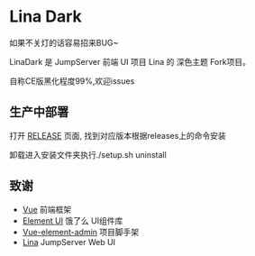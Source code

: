 # Lina Dark

如果不关灯的话容易招来BUG~

LinaDark 是 JumpServer 前端 UI 项目 Lina 的 深色主题 Fork项目。

自称CE版黑化程度99%,欢迎issues

## 生产中部署
打开 [RELEASE](https://github.com/Boc-chi-no/lina-dark/releases/) 页面, 找到对应版本根据releases上的命令安装

卸载进入安装文件夹执行./setup.sh uninstall

## 致谢
- [Vue](https://cn.vuejs.org) 前端框架
- [Element UI](https://element.eleme.cn/) 饿了么 UI组件库
- [Vue-element-admin](https://github.com/PanJiaChen/vue-element-admin) 项目脚手架
- [Lina](https://github.com/jumpserver/lina) JumpServer Web UI
